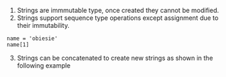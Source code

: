 1. Strings are immmutable type, once created they cannot be modified.
2. Strings  support sequence type operations except assignment due to their immutability.
```
name = 'obiesie'
name[1]
```
3. Strings can be concatenated to create new strings as shown in the following example
